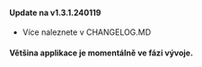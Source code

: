 #### Update na v1.3.1.240119
- Více naleznete v CHANGELOG.MD

#### Většina applikace je momentálně ve fázi vývoje.
